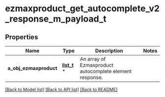 # ezmaxproduct_get_autocomplete_v2_response_m_payload_t

## Properties
Name | Type | Description | Notes
------------ | ------------- | ------------- | -------------
**a_obj_ezmaxproduct** | [**list_t**](ezmaxproduct_autocomplete_element_response.md) \* | An array of Ezmaxproduct autocomplete element response. | 

[[Back to Model list]](../README.md#documentation-for-models) [[Back to API list]](../README.md#documentation-for-api-endpoints) [[Back to README]](../README.md)


